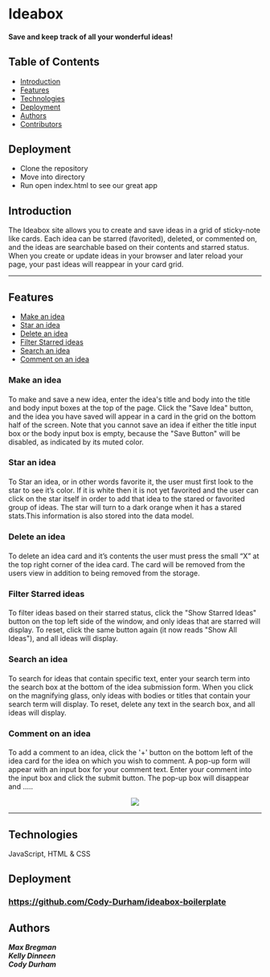 
# Ideabox
#### Save and keep track of all your wonderful ideas!

## Table of Contents
* [Introduction](#introduction)
* [Features](#features)
* [Technologies](#technologies)
* [Deployment](#deployment)
* [Authors](#authors)
* [Contributors](#contributors)

## Deployment
* Clone the repository
* Move into directory
* Run open index.html to see our great app

## Introduction
The Ideabox site allows you to create and save ideas in a grid of sticky-note like cards. Each idea can be starred (favorited), deleted, or commented on, and the ideas are searchable based on their contents and starred status. When you create or update ideas in your browser and later reload your page, your past ideas will reappear in your card grid.

---
## Features
* [Make an idea](#Make-an-idea)
* [Star an idea](#Star-an-idea)
* [Delete an idea](#Delete-an-idea)
* [Filter Starred ideas](#Filter-starred-ideas)
* [Search an idea](#Search-an-idea)
* [Comment on an idea](#Comment-on-an-idea)

### Make an idea
#### <a name ="Make-an-idea"></a>

  To make and save a new idea, enter the idea's title and body into the title and body input boxes at the top of the page. Click the "Save Idea" button, and the idea you have saved will appear in a card in the grid on the bottom half of the screen. Note that you cannot save an idea if either the title input box or the body input box is empty, because the "Save Button" will be disabled, as indicated by its muted color.

### Star an idea
#### <a name ="Star-an-idea"></a>

  To Star an idea, or in other words favorite it, the user must first look to the star to see it’s color. If it is white then it is not yet favorited and the user can click on the star itself in order to add that idea to the stared or favorited group of ideas. The star will turn to a dark orange when it has a stared stats.This information is also stored into the data model.

### Delete an idea
#### <a name ="Delete-an-idea"></a>
  To delete an idea card and it’s contents the user must press the small “X” at the top right corner of the idea card. The card will be removed from the users view in addition to being removed from the storage.

### Filter Starred ideas
#### <a name ="Filter-starred-idea"></a>

  To filter ideas based on their starred status, click the "Show Starred Ideas" button on the top left side of the window, and only ideas that are starred will display. To reset, click the same button again (it now reads "Show All Ideas"), and all ideas will display.

### Search an idea
#### <a name ="Search-an-idea"></a>

To search for ideas that contain specific text, enter your search term into the search box at the bottom of the idea submission form. When you click on the magnifying glass, only ideas with bodies or titles that contain your search term will display.
To reset, delete any text in the search box, and all ideas will display.
</details>

### Comment on an idea
#### <a name ="Comment-on-an-idea"></a>

To add a comment to an idea, click the '+' button on the bottom left of the idea card for the idea on which you wish to comment.
A pop-up form will appear with an input box for your comment text. Enter your comment into the input box and click the submit button. The pop-up box will disappear and .....

<p align = "center">
<img src="https://media.giphy.com/media/POV8jlA1C9f8Ky3EFF/giphy.gif">
</p>

---
## Technologies
JavaScript, HTML & CSS

## Deployment
### https://github.com/Cody-Durham/ideabox-boilerplate


## Authors
 ***Max Bregman***<br>
 ***Kelly Dinneen***<br>
 ***Cody Durham***<br>
